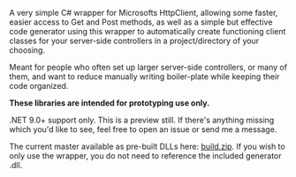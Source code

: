 A very simple C# wrapper for Microsofts HttpClient, allowing some faster, easier access to Get and Post methods, as well as a simple but effective code generator using this wrapper to automatically create functioning client classes for your server-side controllers in a project/directory of your choosing.

Meant for people who often set up larger server-side controllers, or many of them, and want to reduce manually writing boiler-plate while keeping their code organized.

**These libraries are intended for prototyping use only.**

.NET 9.0+ support only. This is a preview still. If there's anything missing which you'd like to see, feel free to open an issue or send me a message.

The current master available as pre-built DLLs here: [build.zip](https://github.com/user-attachments/files/19150090/build.zip).
If you wish to only use the wrapper, you do not need to reference the included generator .dll.

